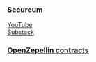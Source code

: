 ### Secureum
[YouTube](https://www.youtube.com/c/SecureumVideos/featured)  
[Substack](https://secureum.substack.com/archive?sort=new)  

### [OpenZepellin contracts](https://github.com/OpenZeppelin/openzeppelin-contracts)
